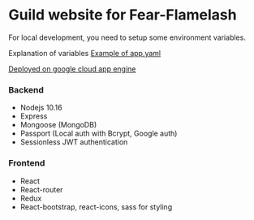 # Guild website for Fear-Flamelash

For local development, you need to setup some environment variables.

Explanation of variables [Example of app.yaml](https://github.com/ollivilmi/Fear-Flamelash/app-example.yaml)

[Deployed on google cloud app engine](https://fear-flamelash.appspot.com/)

### Backend
* Nodejs 10.16
* Express
* Mongoose (MongoDB)
* Passport (Local auth with Bcrypt, Google auth)
* Sessionless JWT authentication

### Frontend
* React
* React-router
* Redux
* React-bootstrap, react-icons, sass for styling